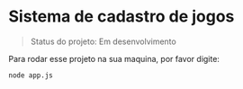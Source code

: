 <h1>Sistema de cadastro de jogos</h1>

> Status do projeto: Em desenvolvimento

Para rodar esse projeto na sua maquina, por favor digite:
````
node app.js
````
